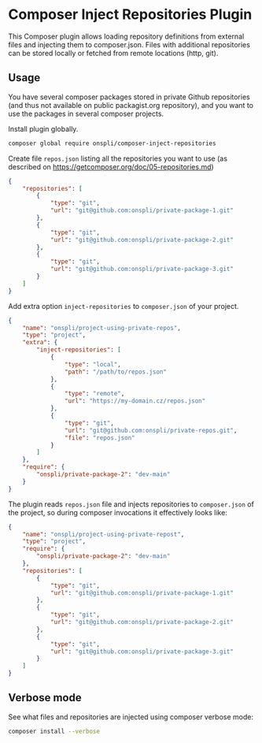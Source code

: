 # Composer Inject Repositories Plugin

This Composer plugin allows loading repository definitions from external files and injecting them to composer.json. Files with additional repositories can be stored locally or fetched from remote locations (http, git).

## Usage

You have several composer packages stored in private Github repositories (and thus not available on public packagist.org repository), and you want to use the packages in several composer projects. 

Install plugin globally.
```sh
composer global require onspli/composer-inject-repositories
```

Create file `repos.json` listing all the repositories you want to use (as described on https://getcomposer.org/doc/05-repositories.md)
```json
{
    "repositories": [
        {
            "type": "git",
            "url": "git@github.com:onspli/private-package-1.git"
        },
        {
            "type": "git",
            "url": "git@github.com:onspli/private-package-2.git"
        },
        {
            "type": "git",
            "url": "git@github.com:onspli/private-package-3.git"
        }
    ]
}
```

Add extra option `inject-repositories` to `composer.json` of your project.
```json
{
    "name": "onspli/project-using-private-repos",
    "type": "project",
    "extra": {
        "inject-repositories": [
            {
                "type": "local",
                "path": "/path/to/repos.json"
            },
            {
                "type": "remote",
                "url": "https://my-domain.cz/repos.json"
            },
            {
                "type": "git",
                "url": "git@github.com:onspli/private-repos.git",
                "file": "repos.json"
            }
        ]
    },
    "require": {
        "onspli/private-package-2": "dev-main"
    }
}
```

The plugin reads `repos.json` file and injects repositories to `composer.json` of the project, so during composer invocations it effectively looks like:
```json
{
    "name": "onspli/project-using-private-repost",
    "type": "project",
    "require": {
        "onspli/private-package-2": "dev-main"
    },
    "repositories": [
        {
            "type": "git",
            "url": "git@github.com:onspli/private-package-1.git"
        },
        {
            "type": "git",
            "url": "git@github.com:onspli/private-package-2.git"
        },
        {
            "type": "git",
            "url": "git@github.com:onspli/private-package-3.git"
        }
    ]
}
```

## Verbose mode

See what files and repositories are injected using composer verbose mode:
```sh
composer install --verbose
```
